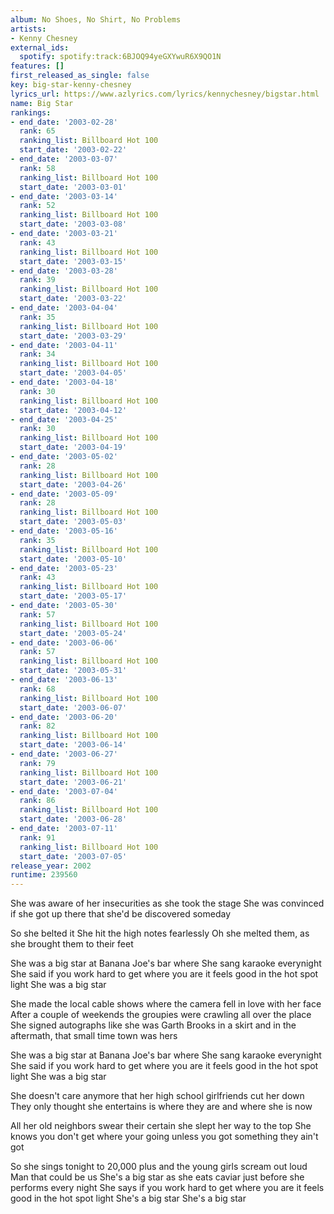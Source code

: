 ```yaml
---
album: No Shoes, No Shirt, No Problems
artists:
- Kenny Chesney
external_ids:
  spotify: spotify:track:6BJOQ94yeGXYwuR6X9QO1N
features: []
first_released_as_single: false
key: big-star-kenny-chesney
lyrics_url: https://www.azlyrics.com/lyrics/kennychesney/bigstar.html
name: Big Star
rankings:
- end_date: '2003-02-28'
  rank: 65
  ranking_list: Billboard Hot 100
  start_date: '2003-02-22'
- end_date: '2003-03-07'
  rank: 58
  ranking_list: Billboard Hot 100
  start_date: '2003-03-01'
- end_date: '2003-03-14'
  rank: 52
  ranking_list: Billboard Hot 100
  start_date: '2003-03-08'
- end_date: '2003-03-21'
  rank: 43
  ranking_list: Billboard Hot 100
  start_date: '2003-03-15'
- end_date: '2003-03-28'
  rank: 39
  ranking_list: Billboard Hot 100
  start_date: '2003-03-22'
- end_date: '2003-04-04'
  rank: 35
  ranking_list: Billboard Hot 100
  start_date: '2003-03-29'
- end_date: '2003-04-11'
  rank: 34
  ranking_list: Billboard Hot 100
  start_date: '2003-04-05'
- end_date: '2003-04-18'
  rank: 30
  ranking_list: Billboard Hot 100
  start_date: '2003-04-12'
- end_date: '2003-04-25'
  rank: 30
  ranking_list: Billboard Hot 100
  start_date: '2003-04-19'
- end_date: '2003-05-02'
  rank: 28
  ranking_list: Billboard Hot 100
  start_date: '2003-04-26'
- end_date: '2003-05-09'
  rank: 28
  ranking_list: Billboard Hot 100
  start_date: '2003-05-03'
- end_date: '2003-05-16'
  rank: 35
  ranking_list: Billboard Hot 100
  start_date: '2003-05-10'
- end_date: '2003-05-23'
  rank: 43
  ranking_list: Billboard Hot 100
  start_date: '2003-05-17'
- end_date: '2003-05-30'
  rank: 57
  ranking_list: Billboard Hot 100
  start_date: '2003-05-24'
- end_date: '2003-06-06'
  rank: 57
  ranking_list: Billboard Hot 100
  start_date: '2003-05-31'
- end_date: '2003-06-13'
  rank: 68
  ranking_list: Billboard Hot 100
  start_date: '2003-06-07'
- end_date: '2003-06-20'
  rank: 82
  ranking_list: Billboard Hot 100
  start_date: '2003-06-14'
- end_date: '2003-06-27'
  rank: 79
  ranking_list: Billboard Hot 100
  start_date: '2003-06-21'
- end_date: '2003-07-04'
  rank: 86
  ranking_list: Billboard Hot 100
  start_date: '2003-06-28'
- end_date: '2003-07-11'
  rank: 91
  ranking_list: Billboard Hot 100
  start_date: '2003-07-05'
release_year: 2002
runtime: 239560
---
```

She was aware of her insecurities as she took the stage
She was convinced if she got up there that she'd be discovered someday

So she belted it
She hit the high notes fearlessly
Oh she melted them, as she brought them to their feet

She was a big star at Banana Joe's bar where
She sang karaoke everynight
She said if you work hard to get where you are it feels good in the hot spot light 
She was a big star

She made the local cable shows where the camera fell in love with her face
After a couple of weekends the groupies were crawling all over the place
She signed autographs like she was Garth Brooks in a skirt 
and in the aftermath, that small time town was hers

She was a big star at Banana Joe's bar where
She sang karaoke everynight
She said if you work hard to get where you are it feels good in the hot spot light 
She was a big star

She doesn't care anymore that her high school girlfriends cut her down 
They only thought she entertains is where they are and where she is now

All her old neighbors swear their certain she slept her way to the top
She knows you don't get where your going unless you got something they ain't got

So she sings tonight to 20,000 plus and the young girls scream out loud
Man that could be us
She's a big star as she eats caviar just before she performs every night
She says if you work hard to get where you are it feels good in the hot spot light
She's a big star
She's a big star
